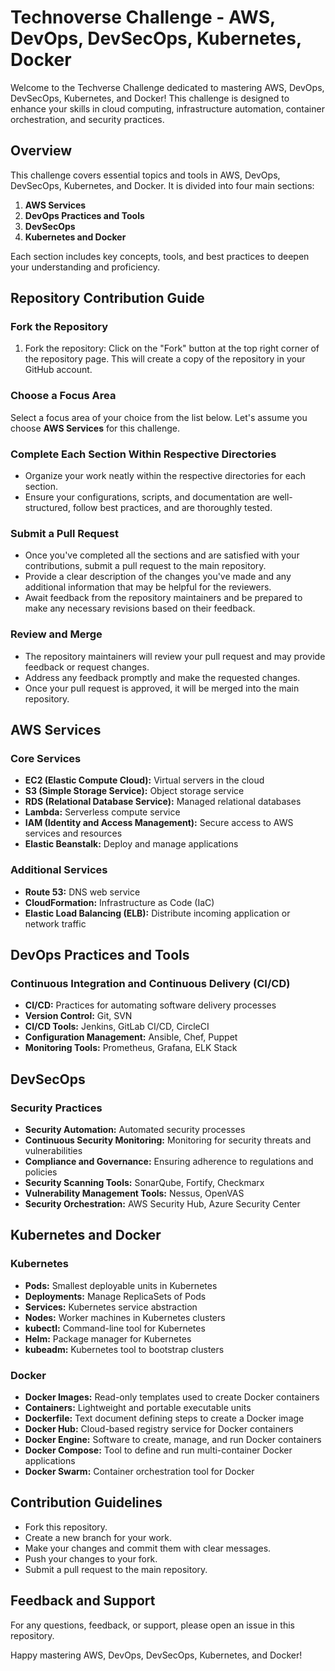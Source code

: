 # Technoverse Challenge - AWS, DevOps, DevSecOps, Kubernetes, Docker

Welcome to the Techverse Challenge dedicated to mastering AWS, DevOps, DevSecOps, Kubernetes, and Docker! This challenge is designed to enhance your skills in cloud computing, infrastructure automation, container orchestration, and security practices.

## Overview

This challenge covers essential topics and tools in AWS, DevOps, DevSecOps, Kubernetes, and Docker. It is divided into four main sections:

1. **AWS Services**
2. **DevOps Practices and Tools**
3. **DevSecOps**
4. **Kubernetes and Docker**

Each section includes key concepts, tools, and best practices to deepen your understanding and proficiency.

## Repository Contribution Guide

### Fork the Repository

1. Fork the repository: Click on the "Fork" button at the top right corner of the repository page. This will create a copy of the repository in your GitHub account.

### Choose a Focus Area

Select a focus area of your choice from the list below. Let's assume you choose **AWS Services** for this challenge.

### Complete Each Section Within Respective Directories

- Organize your work neatly within the respective directories for each section.
- Ensure your configurations, scripts, and documentation are well-structured, follow best practices, and are thoroughly tested.

### Submit a Pull Request

- Once you've completed all the sections and are satisfied with your contributions, submit a pull request to the main repository.
- Provide a clear description of the changes you've made and any additional information that may be helpful for the reviewers.
- Await feedback from the repository maintainers and be prepared to make any necessary revisions based on their feedback.

### Review and Merge

- The repository maintainers will review your pull request and may provide feedback or request changes.
- Address any feedback promptly and make the requested changes.
- Once your pull request is approved, it will be merged into the main repository.

## AWS Services

### Core Services

- **EC2 (Elastic Compute Cloud):** Virtual servers in the cloud
- **S3 (Simple Storage Service):** Object storage service
- **RDS (Relational Database Service):** Managed relational databases
- **Lambda:** Serverless compute service
- **IAM (Identity and Access Management):** Secure access to AWS services and resources
- **Elastic Beanstalk:** Deploy and manage applications

### Additional Services

- **Route 53:** DNS web service
- **CloudFormation:** Infrastructure as Code (IaC)
- **Elastic Load Balancing (ELB):** Distribute incoming application or network traffic

## DevOps Practices and Tools

### Continuous Integration and Continuous Delivery (CI/CD)

- **CI/CD:** Practices for automating software delivery processes
- **Version Control:** Git, SVN
- **CI/CD Tools:** Jenkins, GitLab CI/CD, CircleCI
- **Configuration Management:** Ansible, Chef, Puppet
- **Monitoring Tools:** Prometheus, Grafana, ELK Stack

## DevSecOps

### Security Practices

- **Security Automation:** Automated security processes
- **Continuous Security Monitoring:** Monitoring for security threats and vulnerabilities
- **Compliance and Governance:** Ensuring adherence to regulations and policies
- **Security Scanning Tools:** SonarQube, Fortify, Checkmarx
- **Vulnerability Management Tools:** Nessus, OpenVAS
- **Security Orchestration:** AWS Security Hub, Azure Security Center

## Kubernetes and Docker

### Kubernetes

- **Pods:** Smallest deployable units in Kubernetes
- **Deployments:** Manage ReplicaSets of Pods
- **Services:** Kubernetes service abstraction
- **Nodes:** Worker machines in Kubernetes clusters
- **kubectl:** Command-line tool for Kubernetes
- **Helm:** Package manager for Kubernetes
- **kubeadm:** Kubernetes tool to bootstrap clusters

### Docker

- **Docker Images:** Read-only templates used to create Docker containers
- **Containers:** Lightweight and portable executable units
- **Dockerfile:** Text document defining steps to create a Docker image
- **Docker Hub:** Cloud-based registry service for Docker containers
- **Docker Engine:** Software to create, manage, and run Docker containers
- **Docker Compose:** Tool to define and run multi-container Docker applications
- **Docker Swarm:** Container orchestration tool for Docker

## Contribution Guidelines

- Fork this repository.
- Create a new branch for your work.
- Make your changes and commit them with clear messages.
- Push your changes to your fork.
- Submit a pull request to the main repository.

## Feedback and Support

For any questions, feedback, or support, please open an issue in this repository.

Happy mastering AWS, DevOps, DevSecOps, Kubernetes, and Docker!
